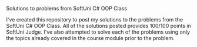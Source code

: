 Solutions to problems from SoftUni C# OOP Class

I've created this repository to post my solutions to the problems from the SoftUni C# OOP Class.
All of the solutions posted provides 100/100 points in SoftUni Judge. I've also attempted to solve
each of the problems using only the topics already covered in the course module prior to the problem.
